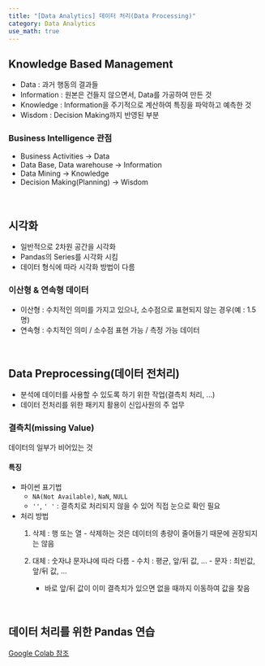 ```yaml
---
title: "[Data Analytics] 데이터 처리(Data Processing)"
category: Data Analytics
use_math: true
---
```


## Knowledge Based Management
- Data : 과거 행동의 결과들
- Information : 원본은 건들지 않으면서, Data를 가공하여 만든 것
- Knowledge : Information을 주기적으로 계산하여 특징을 파악하고 예측한 것
- Wisdom : Decision Making까지 반영된 부분

### Business Intelligence 관점
- Business Activities → Data
- Data Base, Data warehouse → Information
- Data Mining → Knowledge
- Decision Making(Planning) → Wisdom

<br>

## 시각화
- 일반적으로 2차원 공간을 시각화
- Pandas의 Series를 시각화 시킴
- 데이터 형식에 따라 시각화 방법이 다름

### 이산형 & 연속형 데이터
- 이산형 : 수치적인 의미를 가지고 있으나, 소수점으로 표현되지 않는 경우(예 : 1.5명)
- 연속형 : 수치적인 의미 / 소수점 표현 가능 / 측정 가능 데이터

<br>

## Data Preprocessing(데이터 전처리)
- 분석에 데이터를 사용할 수 있도록 하기 위한 작업(결측치 처리, ...)
- 데이터 전처리를 위한 패키지 활용이 신입사원의 주 업무

### 결측치(missing Value)
데이터의 일부가 비어있는 것

#### 특징
- 파이썬 표기법
    - `NA(Not Available)`, `NaN`, `NULL`
    - `''`, `' '` : 결측치로 처리되지 않을 수 있어 직접 눈으로 확인 필요
- 처리 방법
    1. 삭제 : 행 또는 열
      - 삭제하는 것은 데이터의 총량이 줄어들기 때문에 권장되지는 않음

    2. 대체 : 숫자냐 문자냐에 따라 다름
      - 수치 : 평균, 앞/뒤 값, ...
      - 문자 : 최빈값, 앞/뒤 값, ...
        - 바로 앞/뒤 값이 이미 결측치가 있으면 없을 때까지 이동하여 값을 찾음
  
<br>

## 데이터 처리를 위한 Pandas 연습
<a href="https://drive.google.com/drive/folders/1eUIauCQeshQuVmw25Ts0G8Jrxik4exyn?usp=sharing">Google Colab 참조</a>